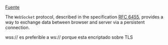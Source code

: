 [Fuente](https://javascript.info/websocket#:~:text=To%20open%20a%20websocket%20connection,It's%20like%20HTTPS%20for%20websockets.)

The `WebSocket` protocol, described in the specification [RFC 6455](https://datatracker.ietf.org/doc/html/rfc6455), provides a way to exchange data between browser and server via a persistent connection.

wss:// es preferible a ws:// porque esta encriptado sobre TLS